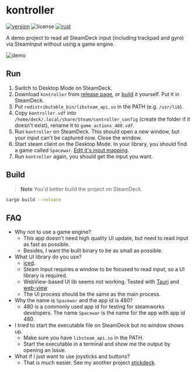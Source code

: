 # kontroller

[![version](https://img.shields.io/github/v/tag/DiscreteTom/kontroller?label=release&style=flat-square)](https://github.com/DiscreteTom/kontroller/releases/latest)
![license](https://img.shields.io/github/license/DiscreteTom/kontroller?style=flat-square)
[![rust](https://img.shields.io/badge/built_with-rust-DEA584?style=flat-square)](https://github.com/DiscreteTom/retsac)

A demo project to read all SteamDeck input (including trackpad and gyro) via SteamInput without using a game engine.

![demo](./img/demo.gif)

## Run

1. Switch to Desktop Mode on SteamDeck.
2. Download `kontroller` from [release page](https://github.com/DiscreteTom/kontroller/releases/latest), or [build](#build) it yourself. Put it in SteamDeck.
3. Put `redistributable_bin/libsteam_api.so` in the PATH (e.g. `/usr/lib`).
4. Copy `kontroller.vdf` into `/home/deck/.local/share/Steam/controller_config` (create the folder if it doesn't exist), rename it to `game_actions_480.vdf`.
5. Run `kontroller` on SteamDeck. This should open a new window, but your input can't be captured now. Close the window.
6. Start steam client on the Desktop Mode. In your library, you should find a game called `Spacewar`. [Edit it's input mapping](https://partner.steamgames.com/doc/features/steam_controller/getting_started_for_devs#14).
7. Run `kontroller` again, you should get the input you want.

## Build

> **Note**
> You'd better build the project on SteamDeck.

```bash
cargo build --release
```

## FAQ

- Why not to use a game engine?
  - This app doesn't need high quality UI update, but need to read input as fast as possible.
  - Besides, I want the built binary to be as small as possible.
- What UI library do you use?
  - [iced](https://github.com/iced-rs/iced).
  - Steam Input requires a window to be focused to read input, so a UI library is required.
  - WebView-based UI lib seems not working. Tested with [Tauri](https://tauri.app/) and [web-view](https://github.com/Boscop/web-view)
  - The UI process should be the same as the main process.
- Why the name is `Spacewar` and the app id is 480?
  - 480 is a commonly used app id for testing for steamworks developers. The name `Spacewar` is the name for the app with app id 480.
- I tried to start the executable file on SteamDeck but no window shows up.
  - Make sure you have `libsteam_api.so` in the PATH.
  - Start the executable in a terminal and show me the output by opening an issue.
- What if I just want to use joysticks and buttons?
  - That is much easier. See my another project [stickdeck](https://github.com/DiscreteTom/stickdeck).
